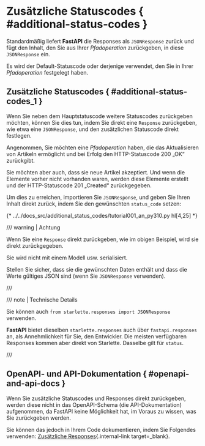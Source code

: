 # Zusätzliche Statuscodes { #additional-status-codes }

Standardmäßig liefert **FastAPI** die Responses als `JSONResponse` zurück und fügt den Inhalt, den Sie aus Ihrer *Pfadoperation* zurückgeben, in diese `JSONResponse` ein.

Es wird der Default-Statuscode oder derjenige verwendet, den Sie in Ihrer *Pfadoperation* festgelegt haben.

## Zusätzliche Statuscodes { #additional-status-codes_1 }

Wenn Sie neben dem Hauptstatuscode weitere Statuscodes zurückgeben möchten, können Sie dies tun, indem Sie direkt eine `Response` zurückgeben, wie etwa eine `JSONResponse`, und den zusätzlichen Statuscode direkt festlegen.

Angenommen, Sie möchten eine *Pfadoperation* haben, die das Aktualisieren von Artikeln ermöglicht und bei Erfolg den HTTP-Statuscode 200 „OK“ zurückgibt.

Sie möchten aber auch, dass sie neue Artikel akzeptiert. Und wenn die Elemente vorher nicht vorhanden waren, werden diese Elemente erstellt und der HTTP-Statuscode 201 „Created“ zurückgegeben.

Um dies zu erreichen, importieren Sie `JSONResponse`, und geben Sie Ihren Inhalt direkt zurück, indem Sie den gewünschten `status_code` setzen:

{* ../../docs_src/additional_status_codes/tutorial001_an_py310.py hl[4,25] *}

/// warning | Achtung

Wenn Sie eine `Response` direkt zurückgeben, wie im obigen Beispiel, wird sie direkt zurückgegeben.

Sie wird nicht mit einem Modell usw. serialisiert.

Stellen Sie sicher, dass sie die gewünschten Daten enthält und dass die Werte gültiges JSON sind (wenn Sie `JSONResponse` verwenden).

///

/// note | Technische Details

Sie können auch `from starlette.responses import JSONResponse` verwenden.

**FastAPI** bietet dieselben `starlette.responses` auch über `fastapi.responses` an, als Annehmlichkeit für Sie, den Entwickler. Die meisten verfügbaren Responses kommen aber direkt von Starlette. Dasselbe gilt für `status`.

///

## OpenAPI- und API-Dokumentation { #openapi-and-api-docs }

Wenn Sie zusätzliche Statuscodes und Responses direkt zurückgeben, werden diese nicht in das OpenAPI-Schema (die API-Dokumentation) aufgenommen, da FastAPI keine Möglichkeit hat, im Voraus zu wissen, was Sie zurückgeben werden.

Sie können das jedoch in Ihrem Code dokumentieren, indem Sie Folgendes verwenden: [Zusätzliche Responses](additional-responses.md){.internal-link target=_blank}.
